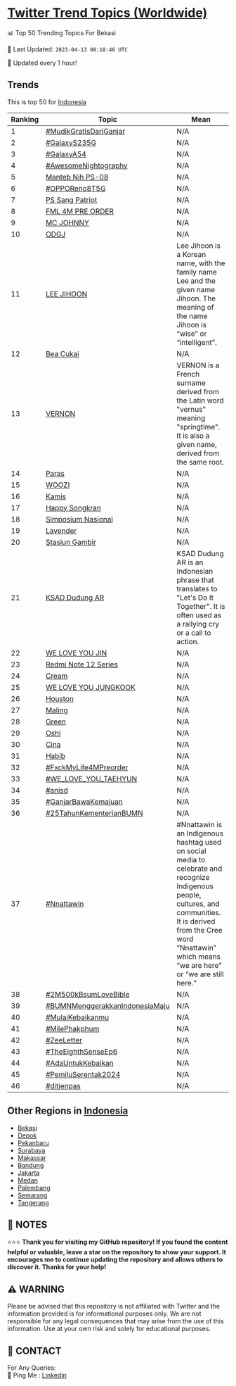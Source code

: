 [Twitter Trend Topics (Worldwide)](https://github.com/ErcinDedeoglu/Twitter-Trend-Topics)
==========


📊 Top 50 Trending Topics For Bekasi

📆 Last Updated: `2023-04-13 08:18:46 UTC`

🔧 Updated every 1 hour!


## Trends

This is top 50 for [Indonesia](</Indonesia>)

| Ranking | Topic | Mean |
| ------- | ------------ | ------------ |
| 1 | [#MudikGratisDariGanjar](http://twitter.com/search?q=%23MudikGratisDariGanjar) | N/A |
| 2 | [#GalaxyS235G](http://twitter.com/search?q=%23GalaxyS235G) | N/A |
| 3 | [#GalaxyA54](http://twitter.com/search?q=%23GalaxyA54) | N/A |
| 4 | [#AwesomeNightography](http://twitter.com/search?q=%23AwesomeNightography) | N/A |
| 5 | [Manteb Nih PS-08](http://twitter.com/search?q=Manteb+Nih+PS-08) | N/A |
| 6 | [#OPPOReno8T5G](http://twitter.com/search?q=%23OPPOReno8T5G) | N/A |
| 7 | [PS Sang Patriot](http://twitter.com/search?q=PS+Sang+Patriot) | N/A |
| 8 | [FML 4M PRE ORDER](http://twitter.com/search?q=FML+4M+PRE+ORDER) | N/A |
| 9 | [MC JOHNNY](http://twitter.com/search?q=MC+JOHNNY) | N/A |
| 10 | [ODGJ](http://twitter.com/search?q=ODGJ) | N/A |
| 11 | [LEE JIHOON](http://twitter.com/search?q=LEE+JIHOON) | Lee Jihoon is a Korean name, with the family name Lee and the given name Jihoon. The meaning of the name Jihoon is “wise” or “intelligent”. |
| 12 | [Bea Cukai](http://twitter.com/search?q=Bea+Cukai) | N/A |
| 13 | [VERNON](http://twitter.com/search?q=VERNON) | VERNON is a French surname derived from the Latin word "vernus" meaning "springtime". It is also a given name, derived from the same root. |
| 14 | [Paras](http://twitter.com/search?q=Paras) | N/A |
| 15 | [WOOZI](http://twitter.com/search?q=WOOZI) | N/A |
| 16 | [Kamis](http://twitter.com/search?q=Kamis) | N/A |
| 17 | [Happy Songkran](http://twitter.com/search?q=Happy+Songkran) | N/A |
| 18 | [Simposium Nasional](http://twitter.com/search?q=Simposium+Nasional) | N/A |
| 19 | [Lavender](http://twitter.com/search?q=Lavender) | N/A |
| 20 | [Stasiun Gambir](http://twitter.com/search?q=Stasiun+Gambir) | N/A |
| 21 | [KSAD Dudung AR](http://twitter.com/search?q=KSAD+Dudung+AR) | KSAD Dudung AR is an Indonesian phrase that translates to "Let's Do It Together". It is often used as a rallying cry or a call to action. |
| 22 | [WE LOVE YOU JIN](http://twitter.com/search?q=WE+LOVE+YOU+JIN) | N/A |
| 23 | [Redmi Note 12 Series](http://twitter.com/search?q=Redmi+Note+12+Series) | N/A |
| 24 | [Cream](http://twitter.com/search?q=Cream) | N/A |
| 25 | [WE LOVE YOU JUNGKOOK](http://twitter.com/search?q=WE+LOVE+YOU+JUNGKOOK) | N/A |
| 26 | [Houston](http://twitter.com/search?q=Houston) | N/A |
| 27 | [Maling](http://twitter.com/search?q=Maling) | N/A |
| 28 | [Green](http://twitter.com/search?q=Green) | N/A |
| 29 | [Oshi](http://twitter.com/search?q=Oshi) | N/A |
| 30 | [Cina](http://twitter.com/search?q=Cina) | N/A |
| 31 | [Habib](http://twitter.com/search?q=Habib) | N/A |
| 32 | [#FxckMyLife4MPreorder](http://twitter.com/search?q=%23FxckMyLife4MPreorder) | N/A |
| 33 | [#WE_LOVE_YOU_TAEHYUN](http://twitter.com/search?q=%23WE_LOVE_YOU_TAEHYUN) | N/A |
| 34 | [#anisd](http://twitter.com/search?q=%23anisd) | N/A |
| 35 | [#GanjarBawaKemajuan](http://twitter.com/search?q=%23GanjarBawaKemajuan) | N/A |
| 36 | [#25TahunKementerianBUMN](http://twitter.com/search?q=%2325TahunKementerianBUMN) | N/A |
| 37 | [#Nnattawin](http://twitter.com/search?q=%23Nnattawin) | #Nnattawin is an Indigenous hashtag used on social media to celebrate and recognize Indigenous people, cultures, and communities. It is derived from the Cree word “Nnattawin” which means “we are here” or “we are still here.” |
| 38 | [#2M500kBsumLoveBible](http://twitter.com/search?q=%232M500kBsumLoveBible) | N/A |
| 39 | [#BUMNMenggerakkanIndonesiaMaju](http://twitter.com/search?q=%23BUMNMenggerakkanIndonesiaMaju) | N/A |
| 40 | [#MulaiKebaikanmu](http://twitter.com/search?q=%23MulaiKebaikanmu) | N/A |
| 41 | [#MilePhakphum](http://twitter.com/search?q=%23MilePhakphum) | N/A |
| 42 | [#ZeeLetter](http://twitter.com/search?q=%23ZeeLetter) | N/A |
| 43 | [#TheEighthSenseEp6](http://twitter.com/search?q=%23TheEighthSenseEp6) | N/A |
| 44 | [#AdaUntukKebaikan](http://twitter.com/search?q=%23AdaUntukKebaikan) | N/A |
| 45 | [#PemiluSerentak2024](http://twitter.com/search?q=%23PemiluSerentak2024) | N/A |
| 46 | [#ditjenpas](http://twitter.com/search?q=%23ditjenpas) | N/A |



## Other Regions in [Indonesia](</Indonesia>)

* [Bekasi](</Indonesia/Bekasi.md>)
* [Depok](</Indonesia/Depok.md>)
* [Pekanbaru](</Indonesia/Pekanbaru.md>)
* [Surabaya](</Indonesia/Surabaya.md>)
* [Makassar](</Indonesia/Makassar.md>)
* [Bandung](</Indonesia/Bandung.md>)
* [Jakarta](</Indonesia/Jakarta.md>)
* [Medan](</Indonesia/Medan.md>)
* [Palembang](</Indonesia/Palembang.md>)
* [Semarang](</Indonesia/Semarang.md>)
* [Tangerang](</Indonesia/Tangerang.md>)



## 📝 NOTES

⭐⭐⭐ **Thank you for visiting my GitHub repository! If you found the content helpful or valuable, leave a star on the repository to show your support. It encourages me to continue updating the repository and allows others to discover it. Thanks for your help!**


## ⚠️ WARNING

Please be advised that this repository is not affiliated with Twitter and the information provided is for informational purposes only. We are not responsible for any legal consequences that may arise from the use of this information. Use at your own risk and solely for educational purposes.


## 📨 CONTACT

 For Any Queries:  
            🏓 Ping Me : [LinkedIn](https://www.linkedin.com/in/ercindedeoglu/)
